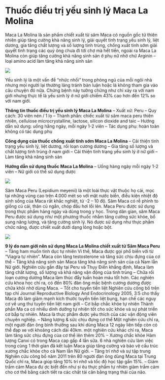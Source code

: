 # Thuốc điều trị yếu sinh lý Maca La Molina

Maca La Molina là sản phẩm chiết xuất từ sâm Maca có nguồn gốc từ thiên nhiên giúp tăng cường khả năng sinh lý, giải quyết tình trạng yếu sinh lý, liệt dương, gia tăng chất lượng và số lượng tinh trùng, chống xuất tinh sớm giải quyết tình trạng các quý ông chưa đi tới chợ mà hết tiền, ngoài ra Maca La Molina còn giúp tăng cường khả năng sinh sản ở phụ nữ nhờ chứ Arginin – loại amino acid làm tăng khả năng sinh sản

<img src="https://shopsungsuong.info/wp-content/uploads/2019/02/lamolina.jpg">

Yếu sinh lý là một vấn đề “nhức nhối” trong phòng ngủ của mỗi ngôi nhà nhưng mọi người lại thường lảng tránh bàn luận hoặc là không tham gia vào câu chuyện đó nữa. Chứng bệnh này tưởng chừng như chỉ xảy ra với nam giới nhưng thực tế là yếu sinh lý ở nữ giới chiếm 43% cao hơn đến 12% so với nam giới.

**Thông tin thuốc điều trị yếu sinh lý Maca La Molina**
– Xuất xứ: Peru
– Quy cách: 30 viên nén / 1 lọ
– Thành phần: chiếc xuất từ sâm maca peru thiên nhiên, cellulose microcrystalline, lactose, silicon dioxide and taic
– Hướng dẫn sử dụng: uống hằng ngày, mỗi ngày 1-2 viên
– Tác dụng phụ: hoàn toàn không có tác dụng phụ

**Công dụng của thuốc chống xuất tinh sớm Maca La Molina**
– Cải thiện tình trạng yếu sinh lý, liệt dương, rối loạn cương dương
– Gia tăng số lượng và chất lượng tinh trùng ở nam giới
– Cải thiện tình trạng yếu sinh lý ở nữ giới
– Làm tăng khả năng sinh sản

**Hướng dẫn sử dụng thuốc Maca La Molina**
– Uống hàng ngày mỗi ngày 1-2 viên
– Nữ giới có thể sử dụng được

<img src="https://shopsungsuong.info/wp-content/uploads/2019/02/lamolina-3.jpg">

Sâm Maca Peru (Lepidium meyenii) là một loài thực vật thuộc họ cải, mọc tại những vùng cao trên 4.000 mét so với mặt nước biển, điều kiện nhiệt độ sinh sống của Maca rất khắc nghiệt, từ -2 – 10 độ. Sâm Maca có rễ phình to giống củ cải, thân củ ngắn, chóp đầu hơi lồi lên. Maca Peru được sử dụng trong thực phẩm hàng ngày và dùng trong y học. Trong dân gian, sâm Maca Peru được sử dụng như một phương thuốc nhằm tăng cường sức khỏe, bổ sung năng lượng, và tăng cường sinh lý. Nó được sử dụng như thực phẩm chức năng, được chiết xuất dưới dạng lỏng hoặc bột.

<img src="https://shopsungsuong.info/wp-content/uploads/2019/02/cong-dung-cua-sam-maca-peru.jpg">

**9 lý do nam giới nên sử dụng Maca La Molina chiết xuất từ Sâm Maca Peru**
– Tăng ham muốn tình dục tự nhiên Vì thế, Maca được gọi phổ biến với từ “Viagra tự nhiên”. Maca còn tăng testosterone và tăng sức chịu đựng của cơ thể
– Tăng khả năng sinh sản Maca tăng khả năng sinh sản của cả Nam lẫn Nữ giới. Nghiên cứu gần đây tại Peru và Thụy Điển khẳng định, Maca làm tăng chất lượng, số lượng và khả năng vận động của tinh trùng
– Chữa rối loạn cương dương Maca làm thúc đẩy tuần hoàn máu tốt hơn. Các nghiên cứu khoa học chỉ ra, có đến 80% đàn ông mắc bệnh cương dương được chữa khỏi nhờ dùng Maca.
– Tốt cho tuyến tiền liệt Nghiên cứu công bố trên tạp chí Journal Reproductive Biology And Endocrinology 2005, 3:5 cho thấy Maca đỏ làm giảm mạnh kích thước tuyến tiền liệt bụng, hạn chế các nguy cơ về ung thư tuyến tiền liệt nam giới
– Cơ bắp chắc khỏe tự nhiên Thành phần Ma ca có nhiều dinh dưỡng tự nhiên tốt cho sức khỏe và sự phát triển cơ bắp tự nhiên. Maca là thực phẩm được yêu thích của các vận động viên chuyên nghiệp.
– Năng lượng & sức chịu đựng cơ thể Một nghiên cứu chỉ ra, một người đàn ông bình thường sau khi dùng Maca 12 ngày liên tiếp còn có thể đạp xe với khoảng cách dài 40km. một nghiên cứu khác chỉ ra, Maca làm tăng sức chịu đựng của cơ thể lên thêm 20%
– Xương chắc khỏe Hảm lượng Canxi có trong Maca cap gấp 4 lần sữa. 6 nhà nghiên cứu làm việc trong cùng 1 thời gian đã kết luận Maca giúp tăng cường và bảo vệ cấu trúc xương chắc khỏe cho cả Nam lẫn Nữ giới.
– Tăng trí nhớ và sự tập trung Nghiên cứu công bố năm 2011 trên 80 người đàn ông dùng Maca tại Trung Quốc chỉ ra, Maca giúp tăng 10% trí nhớ và tốc độ học tập gần 15%.
– Giảm trầm cảm Maca đư ợc biết đến như si êu thực phẩm tự nhiên giảm trầm cảm cho cơ thể bằng cách tiết ra các chất tái cân bằng trạng thái của não.




